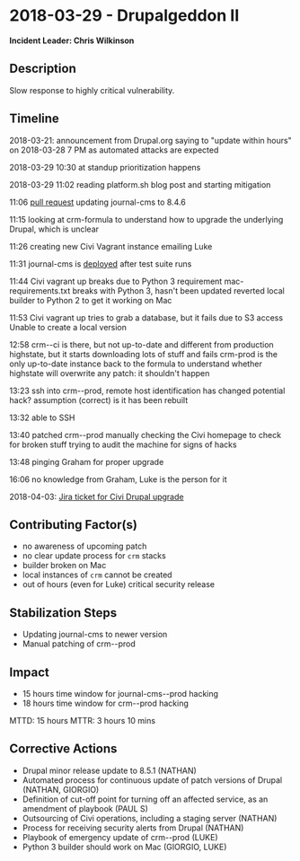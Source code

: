 # 2018-03-29 - Drupalgeddon II

**Incident Leader: Chris Wilkinson**

## Description

Slow response to highly critical vulnerability.

## Timeline

2018-03-21: announcement from Drupal.org saying to "update within hours" on 2018-03-28 7 PM as automated attacks are expected

2018-03-29 10:30 at standup prioritization happens

2018-03-29 11:02 reading platform.sh blog post and starting mitigation

11:06 [pull request](https://github.com/elifesciences/journal-cms/pull/291) updating journal-cms to 8.4.6

11:15 looking at crm-formula to understand how to upgrade the underlying Drupal, which is unclear

11:26 creating new Civi Vagrant instance
    emailing Luke

11:31 journal-cms is [deployed](https://alfred.elifesciences.org/job/prod-journal-cms/261/console) after test suite runs

11:44 Civi vagrant up breaks due to Python 3 requirement
    mac-requirements.txt breaks with Python 3, hasn't been updated
    reverted local builder to Python 2 to get it working on Mac

11:53 Civi vagrant up tries to grab a database, but it fails due to S3 access
    Unable to create a local version

12:58 crm--ci is there, but not up-to-date and different from production
    highstate, but it starts downloading lots of stuff and fails
    crm-prod is the only up-to-date instance
    back to the formula to understand whether highstate will overwrite any patch: it shouldn't happen

13:23 ssh into crm--prod, remote host identification has changed
    potential hack?
    assumption (correct) is it has been rebuilt

13:32 able to SSH

13:40 patched crm--prod manually
    checking the Civi homepage to check for broken stuff
    trying to audit the machine for signs of hacks

13:48 pinging Graham for proper upgrade

16:06 no knowledge from Graham, Luke is the person for it

2018-04-03: [Jira ticket for Civi Drupal upgrade](https://elifesciences.atlassian.net/browse/CIT-42)

## Contributing Factor(s)

- no awareness of upcoming patch
- no clear update process for `crm` stacks
- builder broken on Mac
- local instances of `crm` cannot be created
- out of hours (even for Luke) critical security release

## Stabilization Steps

- Updating journal-cms to newer version
- Manual patching of crm--prod

## Impact

- 15 hours time window for journal-cms--prod hacking
- 18 hours time window for crm--prod hacking

MTTD: 15 hours
MTTR: 3 hours 10 mins

## Corrective Actions

- Drupal minor release update to 8.5.1 (NATHAN)
- Automated process for continuous update of patch versions of Drupal (NATHAN, GIORGIO)
- Definition of cut-off point for turning off an affected service, as an amendment of playbook (PAUL S)
- Outsourcing of Civi operations, including a staging server (NATHAN)
- Process for receiving security alerts from Drupal (NATHAN)
- Playbook of emergency update of crm--prod (LUKE)
- Python 3 builder should work on Mac (GIORGIO, LUKE)
